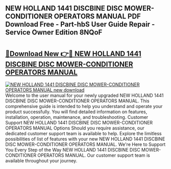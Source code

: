 ## NEW HOLLAND 1441 DISCBINE DISC MOWER-CONDITIONER OPERATORS MANUAL PDF Download Free - Part-hbS User Guide Repair - Service Owner Edition 8NQoF

# <h2><a href="http://bc73848.oget.top/?id=NEW+HOLLAND+1441+DISCBINE+DISC+MOWER-CONDITIONER+OPERATORS+MANUAL">🔗Download New 👉🔴 NEW HOLLAND 1441 DISCBINE DISC MOWER-CONDITIONER OPERATORS MANUAL</a></h2>

[![NEW HOLLAND 1441 DISCBINE DISC MOWER-CONDITIONER OPERATORS MANUAL new download](https://i.imgur.com/5g1atiW.png)](http://bc73848.oget.top/?id=NEW+HOLLAND+1441+DISCBINE+DISC+MOWER-CONDITIONER+OPERATORS+MANUAL)
Welcome to the user manual for your newly upgraded NEW HOLLAND 1441 DISCBINE DISC MOWER-CONDITIONER OPERATORS MANUAL. This comprehensive guide is intended to help you understand and operate your product successfully. You will find detailed information on features, installation, operation, maintenance, and troubleshooting. Customer Support NEW HOLLAND 1441 DISCBINE DISC MOWER-CONDITIONER OPERATORS MANUAL Options Should you require assistance, our dedicated customer support team is available to help. Explore the limitless possibilities of list of features with your new NEW HOLLAND 1441 DISCBINE DISC MOWER-CONDITIONER OPERATORS MANUAL. We're Here to Support You Every Step of the Way NEW HOLLAND 1441 DISCBINE DISC MOWER-CONDITIONER OPERATORS MANUAL. Our customer support team is available throughout your journey.
